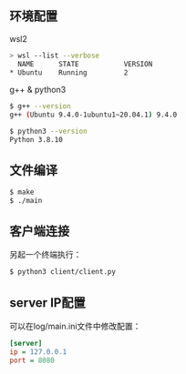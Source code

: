 ## 环境配置

wsl2

```bash
> wsl --list --verbose
  NAME      STATE           VERSION
* Ubuntu    Running         2
```

g++ & python3

```bash
$ g++ --version
g++ (Ubuntu 9.4.0-1ubuntu1~20.04.1) 9.4.0

$ python3 --version
Python 3.8.10
```

## 文件编译

```bash
$ make
$ ./main
```

## 客户端连接

另起一个终端执行：

```bash
$ python3 client/client.py
```

## server IP配置

可以在log/main.ini文件中修改配置：

```ini
[server]
ip = 127.0.0.1
port = 8080
```